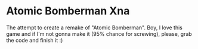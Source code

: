 Atomic Bomberman Xna
====================

The attempt to create a remake of "Atomic Bomberman". Boy, I love this game and if I'm not gonna make it (95% chance for screwing), please, grab the code and finish it :)
